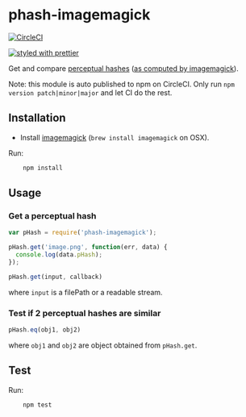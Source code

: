 # phash-imagemagick

[![CircleCI](https://circleci.com/gh/science-periodicals/phash-imagemagick.svg?style=svg)](https://circleci.com/gh/science-periodicals/phash-imagemagick)

[![styled with prettier](https://img.shields.io/badge/styled_with-prettier-ff69b4.svg)](https://github.com/prettier/prettier)

Get and compare [perceptual hashes](http://en.wikipedia.org/wiki/Perceptual_hashing) ([as computed by imagemagick](http://www.fmwconcepts.com/misc_tests/perceptual_hash_test_results_510/index.html)).

Note: this module is auto published to npm on CircleCI. Only run `npm version
patch|minor|major` and let CI do the rest.

## Installation

- Install [imagemagick](http://www.imagemagick.org/) (```brew install imagemagick``` on OSX).

Run:

```sh
    npm install
```

## Usage


### Get a perceptual hash

```js
var pHash = require('phash-imagemagick');

pHash.get('image.png', function(err, data) {
  console.log(data.pHash);
});

```

```js
pHash.get(input, callback)
```

where `input` is a filePath or a readable stream.


### Test if 2 perceptual hashes are similar

```js
pHash.eq(obj1, obj2)
```

where `obj1` and `obj2` are object obtained from `pHash.get`.

## Test

Run:

```sh
    npm test
```
